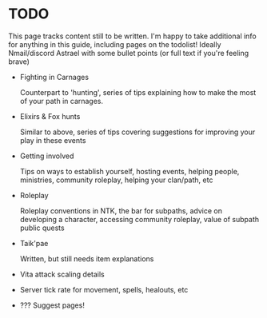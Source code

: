# TODO

This page tracks content still to be written.
I'm happy to take additional info for anything in this guide, including pages on the todolist!
Ideally Nmail/discord Astrael with some bullet points (or full text if you're feeling brave)

- Fighting in Carnages

  Counterpart to 'hunting', series of tips explaining how to make the most of your path in carnages.

- Elixirs & Fox hunts

  Similar to above, series of tips covering suggestions for improving your play in these events

- Getting involved

  Tips on ways to establish yourself, hosting events, helping people, ministries, community roleplay, helping your clan/path, etc

- Roleplay

  Roleplay conventions in NTK, the bar for subpaths, advice on developing a character, accessing community roleplay, value of subpath public quests

- Taik'pae

  Written, but still needs item explanations

- Vita attack scaling details

- Server tick rate for movement, spells, healouts, etc

- ??? Suggest pages!
